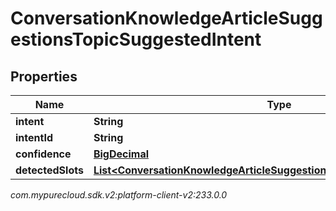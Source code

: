 # ConversationKnowledgeArticleSuggestionsTopicSuggestedIntent


## Properties

| Name | Type | Description | Notes |
| ------------ | ------------- | ------------- | ------------- |
| **intent** | **String** |  |  [optional] |
| **intentId** | **String** |  |  [optional] |
| **confidence** | [**BigDecimal**](BigDecimal) |  |  [optional] |
| **detectedSlots** | [**List&lt;ConversationKnowledgeArticleSuggestionsTopicSuggestedIntentSlot&gt;**](ConversationKnowledgeArticleSuggestionsTopicSuggestedIntentSlot) |  |  [optional] |




_com.mypurecloud.sdk.v2:platform-client-v2:233.0.0_
